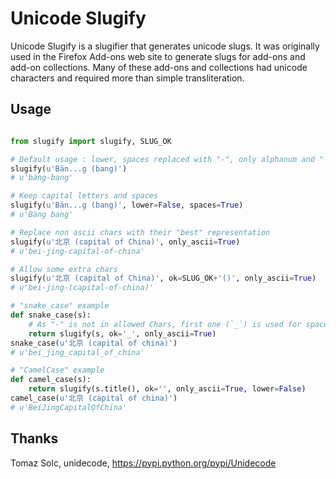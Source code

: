 # Unicode Slugify

Unicode Slugify is a slugifier that generates unicode slugs.  It was originally
used in the Firefox Add-ons web site to generate slugs for add-ons and add-on
collections. Many of these add-ons and collections had unicode characters and
required more than simple transliteration.

## Usage

```python

from slugify import slugify, SLUG_OK

# Default usage : lower, spaces replaced with "-", only alphanum and "-_~" chars, keeps unicode
slugify(u'Bän...g (bang)')
# u'bäng-bang'

# Keep capital letters and spaces
slugify(u'Bän...g (bang)', lower=False, spaces=True)
# u'Bäng bang'

# Replace non ascii chars with their "best" representation
slugify(u'北京 (capital of China)', only_ascii=True)
# u'bei-jing-capital-of-china'

# Allow some extra chars
slugify(u'北京 (capital of China)', ok=SLUG_OK+'()', only_ascii=True)
# u'bei-jing-(capital-of-china)'

# "snake_case" example
def snake_case(s):
    # As "-" is not in allowed Chars, first one (`_`) is used for space replacement
    return slugify(s, ok='_', only_ascii=True)
snake_case(u'北京 (capital of china)')
# u'bei_jing_capital_of_china'

# "CamelCase" example
def camel_case(s):
    return slugify(s.title(), ok='', only_ascii=True, lower=False)
camel_case(u'北京 (capital of china)')
# u'BeiJingCapitalOfChina'
```

## Thanks

Tomaz Solc, unidecode, https://pypi.python.org/pypi/Unidecode
